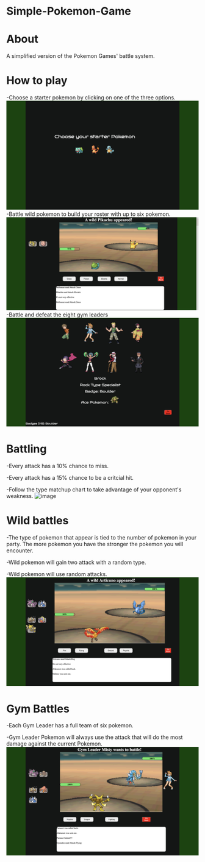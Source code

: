 # Simple-Pokemon-Game

# About
A simplified version of the Pokemon Games' battle system.

# How to play
-Choose a starter pokemon by clicking on one of the three options.
![image](assets/screenshots/starterChoice-screenshot.png)
-Battle wild pokemon to build your roster with up to six pokemon.
![image](assets/screenshots/wildBattle-screenshot.png)
-Battle and defeat the eight gym leaders
![image](assets/screenshots/gymMenu-screenshot.png)

# Battling
-Every attack has a 10% chance to miss.  

-Every attack has a 15% chance to be a critcial hit.  

-Follow the type matchup chart to take advantage of your opponent's weakness.
![image](https://i.etsystatic.com/16181138/r/il/2925d1/3519038636/il_1588xN.3519038636_lp41.jpg)


# Wild battles
-The type of pokemon that appear is tied to the number of pokemon in your party. The more pokemon you have the stronger the pokemon you will encounter.  


-Wild pokemon will gain two attack with a random type.  


-Wild pokemon will use random attacks.
![image](assets/screenshots/wildBattle2-screenshot.png)

# Gym Battles
-Each Gym Leader has a full team of six pokemon.  


-Gym Leader Pokemon will always use the attack that will do the most damage against the current Pokemon.
![image](assets/screenshots/gymBattle-screenshot.png)

